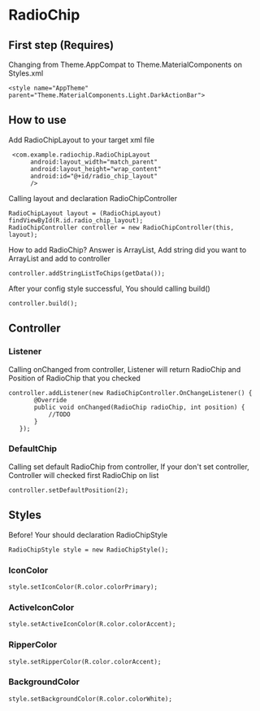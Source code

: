# RadioChip
## First step (Requires)
Changing from Theme.AppCompat to Theme.MaterialComponents on Styles.xml
```
<style name="AppTheme" parent="Theme.MaterialComponents.Light.DarkActionBar">
```
## How to use
Add RadioChipLayout to your target xml file
```
 <com.example.radiochip.RadioChipLayout
      android:layout_width="match_parent"
      android:layout_height="wrap_content"
      android:id="@+id/radio_chip_layout"
      />
```
Calling layout and declaration RadioChipController
```
RadioChipLayout layout = (RadioChipLayout) findViewById(R.id.radio_chip_layout);
RadioChipController controller = new RadioChipController(this, layout);
```
How to add RadioChip? Answer is ArrayList<String>, Add string did you want to ArrayList and add to controller
```
controller.addStringListToChips(getData());
```
After your config style successful, You should calling build()
```
controller.build();
```
## Controller
### Listener
Calling onChanged from controller, Listener will return RadioChip and Position of RadioChip that you checked 
```
controller.addListener(new RadioChipController.OnChangeListener() {
       @Override
       public void onChanged(RadioChip radioChip, int position) {
           //TODO
       }
   });
```
 ### DefaultChip
Calling set default RadioChip from controller, If your don't set controller, Controller will checked first RadioChip on list
```
controller.setDefaultPosition(2);
```
 
 
## Styles
Before! Your should declaration RadioChipStyle
```
RadioChipStyle style = new RadioChipStyle();
```
### IconColor
```
style.setIconColor(R.color.colorPrimary);
```
### ActiveIconColor
```
style.setActiveIconColor(R.color.colorAccent);
```
### RipperColor
```
style.setRipperColor(R.color.colorAccent);
```
### BackgroundColor
```
style.setBackgroundColor(R.color.colorWhite);
```
